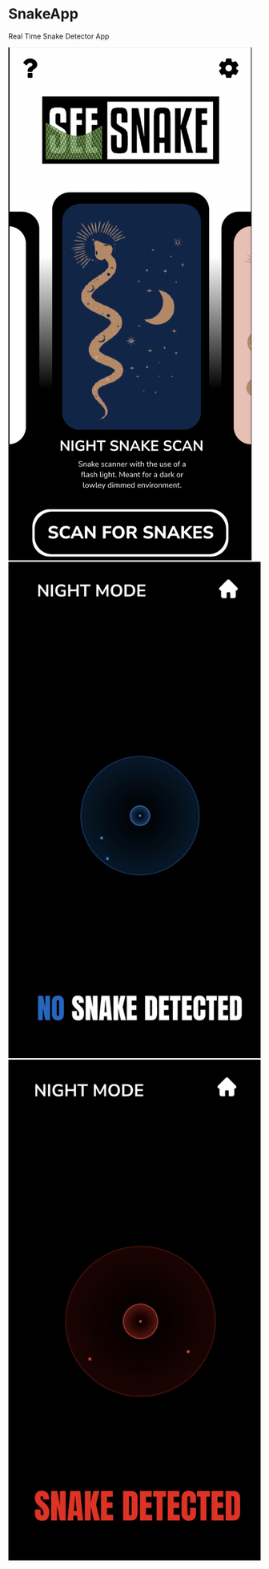 # SnakeApp

Real Time Snake Detector App

![alt text](screenshot1.png?raw=true)
![alt text](screenshot2.png?raw=true)
![alt text](screenshot3.png?raw=true)
